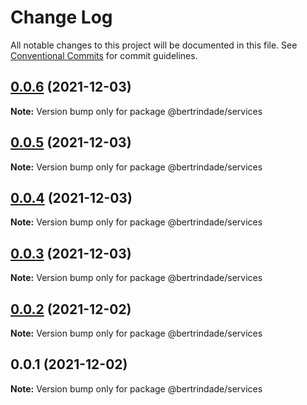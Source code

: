 # Change Log

All notable changes to this project will be documented in this file.
See [Conventional Commits](https://conventionalcommits.org) for commit guidelines.

## [0.0.6](https://github.com/berTrindade/lerna/compare/@bertrindade/services@0.0.5...@bertrindade/services@0.0.6) (2021-12-03)

**Note:** Version bump only for package @bertrindade/services





## [0.0.5](https://github.com/berTrindade/lerna/compare/@bertrindade/services@0.0.4...@bertrindade/services@0.0.5) (2021-12-03)

**Note:** Version bump only for package @bertrindade/services





## [0.0.4](https://github.com/berTrindade/lerna/compare/@bertrindade/services@0.0.3...@bertrindade/services@0.0.4) (2021-12-03)

**Note:** Version bump only for package @bertrindade/services





## [0.0.3](https://github.com/berTrindade/lerna/compare/@bertrindade/services@0.0.2...@bertrindade/services@0.0.3) (2021-12-03)

**Note:** Version bump only for package @bertrindade/services





## [0.0.2](https://github.com/berTrindade/lerna/compare/@bertrindade/services@0.0.1...@bertrindade/services@0.0.2) (2021-12-02)

**Note:** Version bump only for package @bertrindade/services





## 0.0.1 (2021-12-02)

**Note:** Version bump only for package @bertrindade/services
